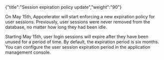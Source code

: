 {"title":"Session expiration policy update","weight":"90"} 

On May 15th, Appcelerator will start enforcing a new expiration policy for user sessions. Previously, user sessions were never removed from the database, no matter how long they had been idle.

Starting May 15th, user login sessions will expire after they have been unused for a period of time. By default, the expiration period is six months. You can configure the user session expiration period in the application management console.